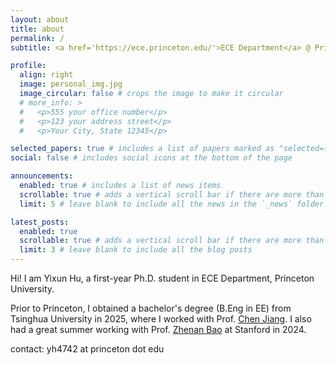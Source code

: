 ```yaml
---
layout: about
title: about
permalink: /
subtitle: <a href='https://ece.princeton.edu/'>ECE Department</a> @ Princeton University

profile:
  align: right
  image: personal_img.jpg
  image_circular: false # crops the image to make it circular
  # more_info: >
  #   <p>555 your office number</p>
  #   <p>123 your address street</p>
  #   <p>Your City, State 12345</p>

selected_papers: true # includes a list of papers marked as "selected={true}"
social: false # includes social icons at the bottom of the page

announcements:
  enabled: true # includes a list of news items
  scrollable: true # adds a vertical scroll bar if there are more than 3 news items
  limit: 5 # leave blank to include all the news in the `_news` folder

latest_posts:
  enabled: true
  scrollable: true # adds a vertical scroll bar if there are more than 3 new posts items
  limit: 3 # leave blank to include all the blog posts
---
```

Hi! I am Yixun Hu, a first-year Ph.D. student in ECE Department, Princeton University. 

Prior to Princeton, I obtained a bachelor's degree (B.Eng in EE) from Tsinghua University in 2025, where I worked with Prof. [Chen Jiang](https://web.ee.tsinghua.edu.cn/jiangchen/en/index.htm). I also had a great summer working with Prof. [Zhenan Bao](https://baogroup.stanford.edu/) at Stanford in 2024. 

contact: yh4742 at princeton dot edu
<!-- 
Put your address / P.O. box / other info right below your picture. You can also disable any of these elements by editing `profile` property of the YAML header of your `_pages/about.md`. Edit `_bibliography/papers.bib` and Jekyll will render your [publications page](/al-folio/publications/) automatically.

Link to your social media connections, too. This theme is set up to use [Font Awesome icons](https://fontawesome.com/) and [Academicons](https://jpswalsh.github.io/academicons/), like the ones below. Add your Facebook, Twitter, LinkedIn, Google Scholar, or just disable all of them. -->
